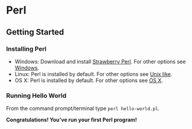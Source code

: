 # Perl

## Getting Started

### Installing Perl

* Windows: Download and install [Strawberry Perl](http://strawberryperl.com/). For other options see [Windows](https://www.perl.org/get.html#win32).
* Linux: Perl is installed by default. For other options see [Unix like](https://www.perl.org/get.html#unix_like).
* OS X: Perl is installed by default. For other options see [OS X](https://www.perl.org/get.html#osx).

### Running Hello World

From the command prompt/terminal type `perl hello-world.pl`.

**Congratulations! You've run your first Perl program!**

